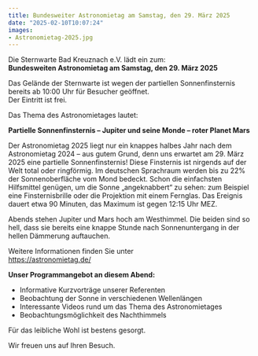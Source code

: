 ```yaml
---
title: Bundesweiter Astronomietag am Samstag, den 29. März 2025
date: "2025-02-10T10:07:24"
images:
- Astronomietag-2025.jpg
---
```

Die Sternwarte Bad Kreuznach e.V. lädt ein zum:  
**Bundesweiten Astronomietag am Samstag, den 29. März 2025**

Das Gelände der Sternwarte ist wegen der partiellen Sonnenfinsternis bereits ab 10:00 Uhr für Besucher geöffnet.  
Der Eintritt ist frei.


Das Thema des Astronomietages lautet: 

**Partielle Sonnenfinsternis – Jupiter und seine Monde – roter Planet Mars**

Der Astronomietag 2025 liegt nur ein knappes halbes Jahr nach dem Astronomietag 2024 – aus gutem Grund, denn uns erwartet am 29. März 2025 eine partielle Sonnenfinsternis! Diese Finsternis ist nirgends auf der Welt total oder ringförmig. Im deutschen Sprachraum werden bis zu 22% der Sonnenoberfläche vom Mond bedeckt. Schon die einfachsten Hilfsmittel genügen, um die Sonne „angeknabbert“ zu sehen: zum Beispiel eine Finsternisbrille oder die Projektion mit einem Fernglas. Das Ereignis dauert etwa 90 Minuten, das Maximum ist gegen 12:15 Uhr MEZ.

Abends stehen Jupiter und Mars hoch am Westhimmel. Die beiden sind so hell, dass sie bereits eine knappe Stunde nach Sonnenuntergang in der hellen Dämmerung auftauchen.

Weitere Informationen finden Sie unter  
https://astronomietag.de/

**Unser Programmangebot an diesem Abend:**

- Informative Kurzvorträge unserer Referenten
- Beobachtung der Sonne in verschiedenen Wellenlängen
- Interessante Videos rund um das Thema des Astronomietages
- Beobachtungsmöglichkeit des Nachthimmels


Für das leibliche Wohl ist bestens gesorgt.

Wir freuen uns auf Ihren Besuch.  
